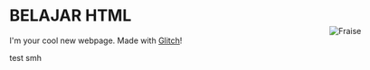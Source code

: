 <!DOCTYPE html>
<html lang="en">
  <head>
    <meta charset="utf-8">
    <meta http-equiv="X-UA-Compatible" content="IE=edge">
    <meta name="viewport" content="width=device-width, initial-scale=1">

  </head>  
  <body>
    <h1>BELAJAR HTML</h1>
    <img class="picture"
         style="position:fixed;top:125px;right:110px;"
         src ="https://cdn.glitch.com/306115fe-f507-4b19-af48-c51160ed4747%2Fimages%20(20).jpeg?v=1607229007427"
    alt="Fraise">
    <p>
      I'm your cool new webpage. Made with <a href="https://glitch.com">Glitch</a>! 
    </p>
    <p> test smh
    </p>
  </body>
</html>
